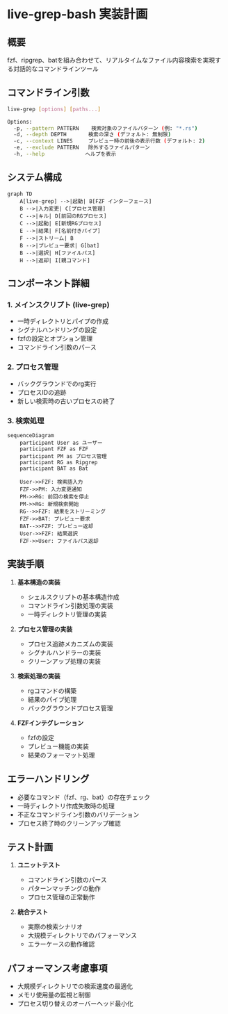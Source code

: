 # live-grep-bash 実装計画

## 概要

fzf、ripgrep、batを組み合わせて、リアルタイムなファイル内容検索を実現する対話的なコマンドラインツール

## コマンドライン引数

```bash
live-grep [options] [paths...]

Options:
  -p, --pattern PATTERN    検索対象のファイルパターン (例: "*.rs")
  -d, --depth DEPTH       検索の深さ (デフォルト: 無制限)
  -c, --context LINES     プレビュー時の前後の表示行数 (デフォルト: 2)
  -e, --exclude PATTERN   除外するファイルパターン
  -h, --help             ヘルプを表示
```

## システム構成

```mermaid
graph TD
    A[live-grep] -->|起動| B[FZF インターフェース]
    B -->|入力変更| C[プロセス管理]
    C -->|キル| D[前回のRGプロセス]
    C -->|起動| E[新規RGプロセス]
    E -->|結果| F[名前付きパイプ]
    F -->|ストリーム| B
    B -->|プレビュー要求| G[bat]
    B -->|選択| H[ファイルパス]
    H -->|返却| I[親コマンド]
```

## コンポーネント詳細

### 1. メインスクリプト (live-grep)

- 一時ディレクトリとパイプの作成
- シグナルハンドリングの設定
- fzfの設定とオプション管理
- コマンドライン引数のパース

### 2. プロセス管理

- バックグラウンドでのrg実行
- プロセスIDの追跡
- 新しい検索時の古いプロセスの終了

### 3. 検索処理

```mermaid
sequenceDiagram
    participant User as ユーザー
    participant FZF as FZF
    participant PM as プロセス管理
    participant RG as Ripgrep
    participant BAT as Bat

    User->>FZF: 検索語入力
    FZF->>PM: 入力変更通知
    PM->>RG: 前回の検索を停止
    PM->>RG: 新規検索開始
    RG-->>FZF: 結果をストリーミング
    FZF->>BAT: プレビュー要求
    BAT-->>FZF: プレビュー返却
    User->>FZF: 結果選択
    FZF->>User: ファイルパス返却
```

## 実装手順

1. **基本構造の実装**
   - シェルスクリプトの基本構造作成
   - コマンドライン引数処理の実装
   - 一時ディレクトリ管理の実装

2. **プロセス管理の実装**
   - プロセス追跡メカニズムの実装
   - シグナルハンドラーの実装
   - クリーンアップ処理の実装

3. **検索処理の実装**
   - rgコマンドの構築
   - 結果のパイプ処理
   - バックグラウンドプロセス管理

4. **FZFインテグレーション**
   - fzfの設定
   - プレビュー機能の実装
   - 結果のフォーマット処理

## エラーハンドリング

- 必要なコマンド（fzf、rg、bat）の存在チェック
- 一時ディレクトリ作成失敗時の処理
- 不正なコマンドライン引数のバリデーション
- プロセス終了時のクリーンアップ確認

## テスト計画

1. **ユニットテスト**
   - コマンドライン引数のパース
   - パターンマッチングの動作
   - プロセス管理の正常動作

2. **統合テスト**
   - 実際の検索シナリオ
   - 大規模ディレクトリでのパフォーマンス
   - エラーケースの動作確認

## パフォーマンス考慮事項

- 大規模ディレクトリでの検索速度の最適化
- メモリ使用量の監視と制御
- プロセス切り替えのオーバーヘッド最小化
